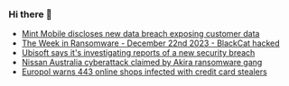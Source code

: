 ### Hi there 👋

<!--START_SECTION:feed-->
* [Mint Mobile discloses new data breach exposing customer data](https://www.bleepingcomputer.com/news/security/mint-mobile-discloses-new-data-breach-exposing-customer-data/)
* [The Week in Ransomware - December 22nd 2023 - BlackCat hacked](https://www.bleepingcomputer.com/news/security/the-week-in-ransomware-december-22nd-2023-blackcat-hacked/)
* [Ubisoft says it's investigating reports of a new security breach](https://www.bleepingcomputer.com/news/security/ubisoft-says-its-investigating-reports-of-a-new-security-breach/)
* [Nissan Australia cyberattack claimed by Akira ransomware gang](https://www.bleepingcomputer.com/news/security/nissan-australia-cyberattack-claimed-by-akira-ransomware-gang/)
* [Europol warns 443 online shops infected with credit card stealers](https://www.bleepingcomputer.com/news/security/europol-warns-443-online-shops-infected-with-credit-card-stealers/)
<!--END_SECTION:feed-->

<!--
**frankenk/frankenk** is a ✨ _special_ ✨ repository because its `README.md` (this file) appears on your GitHub profile.

Here are some ideas to get you started:

- 🔭 I’m currently working on ...
- 🌱 I’m currently learning ...
- 👯 I’m looking to collaborate on ...
- 🤔 I’m looking for help with ...
- 💬 Ask me about ...
- 📫 How to reach me: ...
- 😄 Pronouns: ...
- ⚡ Fun fact: ...
-->




